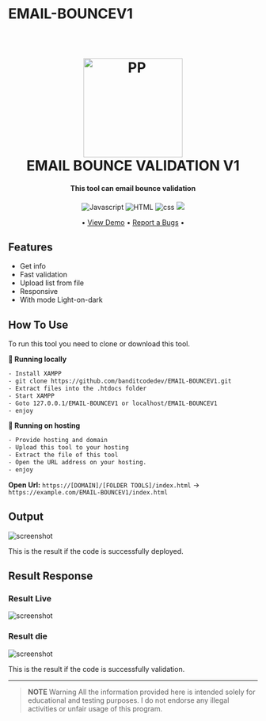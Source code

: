 # EMAIL-BOUNCEV1


<h1 align="center">
  <br>
  <a href="http://www.darkxcode.site"><img src="https://raw.githubusercontent.com/banditcodedev/EMAIL-BOUNCEV1/master/img/mail.png" alt="PP" width="200"></a>
  <br>
  EMAIL BOUNCE VALIDATION V1
  <br>
</h1>

<h4 align="center">This tool can email bounce validation</h4>

<p align="center">
  <img src="https://img.shields.io/badge/Language-Javascript-yellow.svg?logo=javascript&logoColor=white"
         alt="Javascript">
  <img src="https://img.shields.io/badge/Language-HTML-orange.svg?logo=html5&logoColor=white"
         alt="HTML">
  <img src="https://img.shields.io/badge/Language-CSS-purple.svg?logo=css&logoColor=white"
         alt="css">
  <img src="https://img.shields.io/badge/DARKXCODE-Team-black.svg?logoColor=white">
</p>

<p align="center">
 • <a href="https://api.darkxcode.site/validator/bounceV4/index.html">View Demo</a> •
  <a href="https://instagram.com/darkxcode_">Report a Bugs</a> •
</p>

## Features

* Get info 
* Fast validation
* Upload list from file
* Responsive
* With mode Light-on-dark

## How To Use

To run this tool you need to clone or download this tool.

**🚀 Running locally**

```bash
- Install XAMPP
- git clone https://github.com/banditcodedev/EMAIL-BOUNCEV1.git
- Extract files into the .htdocs folder
- Start XAMPP
- Goto 127.0.0.1/EMAIL-BOUNCEV1 or localhost/EMAIL-BOUNCEV1
- enjoy
```
**🚀 Running on hosting**

```bash
- Provide hosting and domain
- Upload this tool to your hosting
- Extract the file of this tool
- Open the URL address on your hosting.
- enjoy
```
**Open Url:** `https://[DOMAIN]/[FOLDER TOOLS]/index.html` → `https://example.com/EMAIL-BOUNCEV1/index.html`



## Output

![screenshot](https://raw.githubusercontent.com/banditcodedev/EMAIL-BOUNCEV1/master/img/ress.png)

This is the result if the code is successfully deployed.

## Result Response

### Result Live
![screenshot](https://raw.githubusercontent.com/banditcodedev/EMAIL-BOUNCEV1/master/img/live-ress.png)
### Result die
![screenshot](https://raw.githubusercontent.com/banditcodedev/EMAIL-BOUNCEV1/master/img/die-ress.png)

This is the result if the code is successfully validation.

---


> **NOTE**
> Warning All the information provided here is intended solely for educational and testing purposes. I do not endorse any illegal activities or unfair usage of this program.







